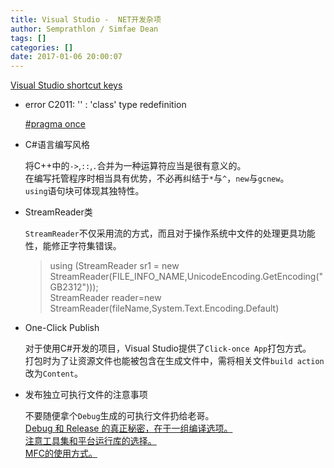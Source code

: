 ```yaml
---
title: Visual Studio -  NET开发杂项
author: Semprathlon / Simfae Dean
tags: []
categories: []
date: 2017-01-06 20:00:07
---
```

  [Visual Studio shortcut keys](http://www.dofactory.com/reference/visual-studio-shortcuts)  

- error C2011: '' : 'class' type redefinition  

  [#pragma once](http://stackoverflow.com/questions/25713718/error-c2011-class-type-redefinition)

- C#语言编写风格  

  将C++中的`->`,`::`,`.`合并为一种运算符应当是很有意义的。  
  在编写托管程序时相当具有优势，不必再纠结于`*`与`^`，`new`与`gcnew`。  
  `using`语句块可体现其独特性。

- StreamReader类

  `StreamReader`不仅采用流的方式，而且对于操作系统中文件的处理更具功能性，能修正字符集错误。  
  > using (StreamReader sr1 = new StreamReader(FILE_INFO_NAME,UnicodeEncoding.GetEncoding("GB2312")));  
  > StreamReader reader=new StreamReader(fileName,System.Text.Encoding.Default) 

- One-Click Publish  

  对于使用C#开发的项目，Visual Studio提供了`Click-once App`打包方式。  
  打包时为了让资源文件也能被包含在生成文件中，需将相关文件`build action`改为`Content`。  

- 发布独立可执行文件的注意事项  

  不要随便拿个`Debug`生成的可执行文件扔给老哥。  
  [Debug 和 Release 的真正秘密，在于一组编译选项。](http://www.cnblogs.com/lancidie/archive/2010/12/12/1903617.html)  
  [注意工具集和平台运行库的选择。](https://www.zhihu.com/question/25415940)  
  [MFC的使用方式。](http://www.cjjjs.com/paper/xmkf/20161014135053871.aspx)
